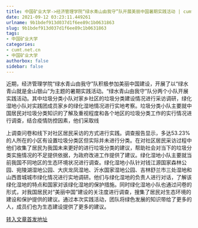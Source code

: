 ```yaml
---
title: 中国矿业大学->经济管理学院“绿水青山由我守”队开展美丽中国暑期实践活动 | cumt.net.cn
date: 2021-09-12 03:23:11.449261
urlname: 9b1bdef913d037d1f6ee89c1b0631863
slug: 9b1bdef913d037d1f6ee89c1b0631863
tags: 
- 中国矿业大学
categories:
- cumt.net.cn
- 中国矿业大学
authorbox: false
sidebar: false
---
```

近期，经济管理学院“绿水青山由我守”队积极参加美丽中国建设，开展了以“绿水青山就是金山银山”为主题的暑期实践活动。“绿水青山由我守”队分两个小队开展实践活动。其中垃圾分类小队对家乡社区的垃圾分类建设情况进行采访调研，绿化湿地小队对实践团成员家乡的绿化湿地情况进行实地考察。垃圾分类小队主要就中国居民对垃圾分类知识的了解及重视程度和各个地区的垃圾分类工作的实行情况进行调查，结合疫情防控因素，他们采取线
<!--more-->
上调查问卷和线下对社区居民采访的方式进行实践。调查报告显示，多达53.23%的人所在的小区有设置垃圾分类区但实际并未进行分类。在对社区居民采访过程中他们收集了居民为我国未来更好的进行垃圾分类的建议，帮助社会对当下的垃圾分类实施情况的不足提供依据，为政府改进工作提供了建议。绿化湿地小队主要就当前我国不同地区的生态环境状况进行调查。绿化湿地小队针对钱江源国家森林公园、宛陵湖湿地公园、大庆龙凤湿地、沂水国家湿地公园、吉林舒兰市三处湿地和山西晋城城市绿化情况进行实地调研。他们与绿化湿地的负责人进行对话，了解该绿化湿地的特点和国家对该绿化湿地的保护措施。同时绿化湿地小队也通过问卷的形式，对我国居民对“美丽中国”建设的关注度进行调查，搜集了居民对生态环境的建设和保护提供的建议。通过本次实践活动，团队将绿色发展的知识带给了更多的人，成员们也为生态建设提供了更多的建议。



[转入文章首发地址](http://xwzx.cumt.edu.cn/40/47/c523a606279/page.htm)